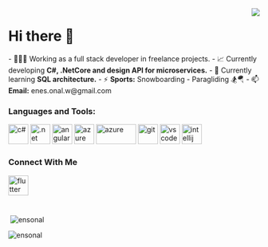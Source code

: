 
<img align="right" src="https://visitor-badge.laobi.icu/badge?page_id=ensonal.ensonal"> 

<h1>Hi there 👋</h1>
- 👨🏻‍💻 Working as a full stack developer in freelance projects.</b>
- 📈 Currently developing <b>C#, .NetCore and design API for microservices.</b>
- 🌱 Currently learning <b>SQL architecture.</b>
- ⚡ <b> Sports:</b>  Snowboarding - Paragliding 🏂🪂
- 📫 <b> Email:</b> enes.onal.w@gmail.com

<h3 align="left">Languages and Tools:</h3>
<p align="left"> <a target="_blank" rel="noreferrer"> <img src="https://upload.wikimedia.org/wikipedia/commons/b/bd/Logo_C_sharp.svg" alt="c#" width="40" height="40"/> </a>
 <a  target="_blank" rel="noreferrer"> <img src="https://upload.wikimedia.org/wikipedia/commons/e/ee/.NET_Core_Logo.svg" alt=".net" width="40" height="40"/> </a>
  <a  target="_blank" rel="noreferrer"> <img src="https://upload.wikimedia.org/wikipedia/commons/c/cf/Angular_full_color_logo.svg" alt="angular" width="40" height="40"/> </a>
  <a  target="_blank" rel="noreferrer"> <img src="https://swimburger.net/media/fbqnp2ie/azure.svg" alt="azure" width="40" height="40"/> </a>
   <a  target="_blank" rel="noreferrer"> <img src="https://upload.wikimedia.org/wikipedia/commons/8/87/Sql_data_base_with_logo.png" alt="azure" width="80" height="40"/> </a>
 <a  target="_blank" rel="noreferrer"> <img src="https://www.vectorlogo.zone/logos/git-scm/git-scm-icon.svg" alt="git" width="40" height="40"/> </a> 
 <a  target="_blank" rel="noreferrer"> <img src="https://upload.wikimedia.org/wikipedia/commons/thumb/9/9a/Visual_Studio_Code_1.35_icon.svg/512px-Visual_Studio_Code_1.35_icon.svg.png" alt="vscode" width="40" height="40"/> </a>
 <a  target="_blank" rel="noreferrer"> <img src="https://upload.wikimedia.org/wikipedia/commons/6/6e/JetBrains_Rider_Icon.svg" alt="intellij" width="40" height="40"/> </a> </p>
 
 <h3 align="left">Connect With Me</h3>
 <p align="left"> <a href="https://linkedin.com/in/ensonal" rel="noreferrer"> <img src="https://play-lh.googleusercontent.com/kMofEFLjobZy_bCuaiDogzBcUT-dz3BBbOrIEjJ-hqOabjK8ieuevGe6wlTD15QzOqw" alt="flutter" width="40" height="40"/> </a>
 
<h1> </h1>

<p>&nbsp;<img align="center" src="https://github-readme-stats.vercel.app/api?username=ensonal&show_icons=true&locale=en" alt="ensonal" /></p>
<p><img align="center" src="https://github-readme-stats.vercel.app/api/top-langs?username=ensonal&show_icons=true&locale=en&layout=compact" alt="ensonal" /></p>
 
 
 
